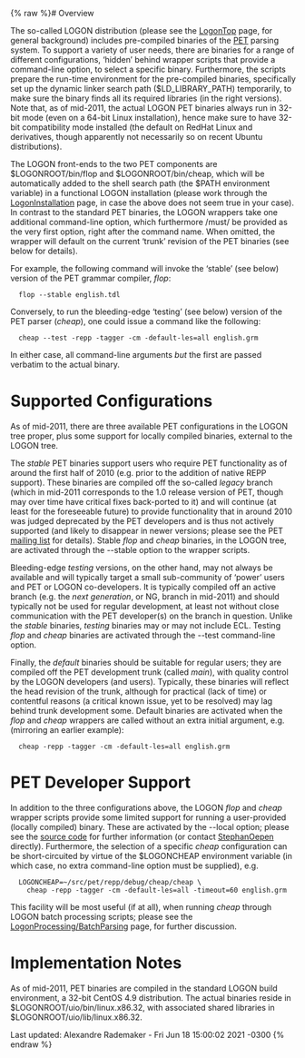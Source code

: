 {% raw %}# Overview

The so-called LOGON distribution (please see the [LogonTop](../LogonTop)
page, for general background) includes pre-compiled binaries of the
[PET](https://blog.inductorsoftware.com/docsproto/garage/PetTop) parsing system. To support a variety
of user needs, there are binaries for a range of different
configurations, ‘hidden’ behind wrapper scripts that provide a
command-line option, to select a specific binary. Furthermore, the
scripts prepare the run-time environment for the pre-compiled binaries,
specifically set up the dynamic linker search path ($LD\_LIBRARY\_PATH)
temporarily, to make sure the binary finds all its required libraries
(in the right versions). Note that, as of mid-2011, the actual LOGON PET
binaries always run in 32-bit mode (even on a 64-bit Linux
installation), hence make sure to have 32-bit compatibility mode
installed (the default on RedHat Linux and derivatives, though
apparently not necessarily so on recent Ubuntu distributions).

The LOGON front-ends to the two PET components are $LOGONROOT/bin/flop
and $LOGONROOT/bin/cheap, which will be automatically added to the shell
search path (the $PATH environment variable) in a functional LOGON
installation (please work through the
[LogonInstallation](../LogonInstallation) page, in case the above does not
seem true in your case). In contrast to the standard PET binaries, the
LOGON wrappers take one additional command-line option, which
furthermore /must/ be provided as the very first option, right after the
command name. When omitted, the wrapper will default on the current
‘trunk’ revision of the PET binaries (see below for details).

For example, the following command will invoke the ‘stable’ (see below)
version of the PET grammar compiler, *flop*:

      flop --stable english.tdl

Conversely, to run the bleeding-edge ‘testing’ (see below) version of
the PET parser (*cheap*), one could issue a command like the following:

      cheap --test -repp -tagger -cm -default-les=all english.grm

In either case, all command-line arguments *but* the first are passed
verbatim to the actual binary.

# Supported Configurations

As of mid-2011, there are three available PET configurations in the
LOGON tree proper, plus some support for locally compiled binaries,
external to the LOGON tree.

The *stable* PET binaries support users who require PET functionality as
of around the first half of 2010 (e.g. prior to the addition of native
REPP support). These binaries are compiled off the so-called *legacy*
branch (which in mid-2011 corresponds to the 1.0 release version of PET,
though may over time have critical fixes back-ported to it) and will
continue (at least for the foreseeable future) to provide functionality
that in around 2010 was judged deprecated by the PET developers and is
thus not actively supported (and likely to disappear in newer versions;
please see the PET [mailing
list](http://lists.delph-in.net/archive/developers/2010/001476.html) for
details). Stable *flop* and *cheap* binaries, in the LOGON tree, are
activated through the --stable option to the wrapper scripts.

Bleeding-edge *testing* versions, on the other hand, may not always be
available and will typically target a small sub-community of ‘power’
users and PET or LOGON co-developers. It is typically compiled off an
active branch (e.g. the *next generation*, or NG, branch in mid-2011)
and should typically not be used for regular development, at least not
without close communication with the PET developer(s) on the branch in
question. Unlike the *stable* binaries, *testing* binaries may or may
not include ECL. Testing *flop* and *cheap* binaries are activated
through the --test command-line option.

Finally, the *default* binaries should be suitable for regular users;
they are compiled off the PET development trunk (called *main*), with
quality control by the LOGON developers (and users). Typically, these
binaries will reflect the head revision of the trunk, although for
practical (lack of time) or contentful reasons (a critical known issue,
yet to be resolved) may lag behind trunk development some. Default
binaries are activated when the *flop* and *cheap* wrappers are called
without an extra initial argument, e.g. (mirroring an earlier example):

      cheap -repp -tagger -cm -default-les=all english.grm

# PET Developer Support

In addition to the three configurations above, the LOGON *flop* and
*cheap* wrapper scripts provide some limited support for running a
user-provided (locally compiled) binary. These are activated by the
--local option; please see the [source
code](http://svn.emmtee.net/trunk/bin/cheap) for further information (or
contact [StephanOepen](../StephanOepen) directly). Furthermore, the
selection of a specific *cheap* configuration can be short-circuited by
virtue of the $LOGONCHEAP environment variable (in which case, no extra
command-line option must be supplied), e.g.

      LOGONCHEAP=~/src/pet/repp/debug/cheap/cheap \
        cheap -repp -tagger -cm -default-les=all -timeout=60 english.grm

This facility will be most useful (if at all), when running *cheap*
through LOGON batch processing scripts; please see the
[LogonProcessing/BatchParsing](../LogonProcessing_BatchParsing) page, for
further discussion.

# Implementation Notes

As of mid-2011, PET binaries are compiled in the standard LOGON build
environment, a 32-bit CentOS 4.9 distribution. The actual binaries
reside in $LOGONROOT/uio/bin/linux.x86.32, with associated shared
libraries in $LOGONROOT/uio/lib/linux.x86.32.

Last updated: Alexandre Rademaker - Fri Jun 18 15:00:02 2021 -0300
{% endraw %}
